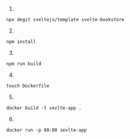 
1. 

```
npx degit sveltejs/template svelte-bookstore
```

2.

```
npm install
```

3.

```
npm run build
```


4. 

```
touch Dockerfile
```

5.

```
docker build -t sevlte-app .
```

6. 

```
docker run -p 80:80 sevlte-app
```
